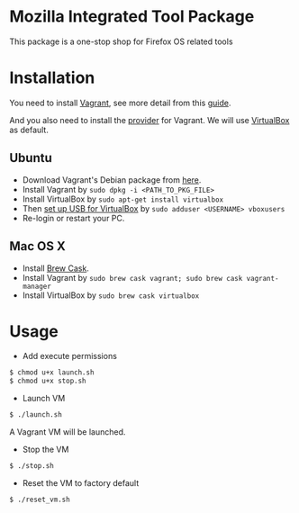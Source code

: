 Mozilla Integrated Tool Package
===============================

This package is a one-stop shop for Firefox OS related tools

# Installation 

You need to install [Vagrant](https://docs.vagrantup.com/v2/installation/index.html), see more detail from this [guide](https://docs.vagrantup.com/v2/installation/index.html).

And you also need to install the [provider](https://docs.vagrantup.com/v2/providers/index.html) for Vagrant. We will use [VirtualBox](http://www.virtualbox.org/) as default.

## Ubuntu

* Download Vagrant's Debian package from [here](http://www.vagrantup.com/downloads).
* Install Vagrant by `sudo dpkg -i <PATH_TO_PKG_FILE>`
* Install VirtualBox by `sudo apt-get install virtualbox`
* Then [set up USB for VirtualBox](https://help.ubuntu.com/community/VirtualBox/USB) by `sudo adduser <USERNAME> vboxusers`
* Re-login or restart your PC.

## Mac OS X

* Install [Brew Cask](http://caskroom.io/).
* Install Vagrant by `sudo brew cask vagrant; sudo brew cask vagrant-manager`
* Install VirtualBox by `sudo brew cask virtualbox`


# Usage

* Add execute permissions

```bash
$ chmod u+x launch.sh
$ chmod u+x stop.sh
```

* Launch VM

```bash
$ ./launch.sh
```

A Vagrant VM will be launched.


* Stop the VM

```bash
$ ./stop.sh
```

* Reset the VM to factory default

```bash
$ ./reset_vm.sh
```
